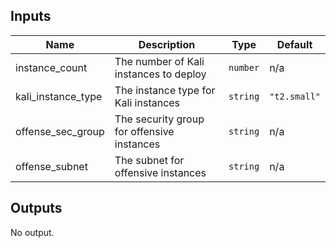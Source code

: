 ## Inputs

| Name | Description | Type | Default |
|------|-------------|------|---------|
| instance\_count | The number of Kali instances to deploy | `number` | n/a |
| kali\_instance\_type | The instance type for Kali instances | `string` | `"t2.small"` |
| offense\_sec\_group | The security group for offensive instances | `string` | n/a |
| offense\_subnet | The subnet for offensive instances | `string` | n/a |

## Outputs

No output.

